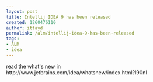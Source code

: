 ```yaml
---
layout: post
title: Intellij IDEA 9 has been released
created: 1260476110
author: ittayd
permalink: /alm/intellij-idea-9-has-been-released
tags:
- ALM
- idea
---
```

<p>read the what's new in http://www.jetbrains.com/idea/whatsnew/index.html?I90nl</p>
<p>&nbsp;</p>
<p>&nbsp;</p>
